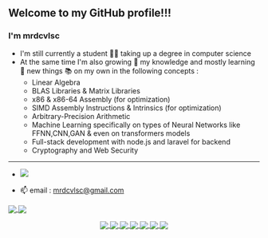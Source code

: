 ## Welcome to my GitHub profile!!!

### I'm mrdcvlsc

- I'm still currently a student :student: taking up a degree in computer science
- At the same time I'm also growing 🌱 my knowledge and mostly learning :brain: new things :books: on my own in the following concepts :
  - Linear Algebra
  - BLAS Libraries & Matrix Libraries
  - x86 & x86-64 Assembly (for optimization)
  - SIMD Assembly Instructions & Intrinsics (for optimization)
  - Arbitrary-Precision Arithmetic
  - Machine Learning specifically on types of Neural Networks like FFNN,CNN,GAN & even on transformers models
  - Full-stack development with node.js and laravel for backend
  - Cryptography and Web Security

--------------

- <img src="https://komarev.com/ghpvc/?username=mrdvlsc"/>

- 📫 email : mrdcvlsc@gmail.com

<p>
  <a href="https://github.com/mrdcvlsc">
    <img align="center" src="https://github-readme-stats.vercel.app/api?username=mrdcvlsc&show_icons=true&theme=default&count_private=true" />
  </a>

  <a href="https://github.com/mrdcvlsc">
    <img align="center" src="https://github-readme-stats.vercel.app/api/top-langs/?username=mrdcvlsc&hide=html&layout=compact&langs_count=10&theme=default" />
  </a>
</p>

<p align="center">
  <a href="https://github.com/mrdcvlsc/APA">
    <img align="center" src="https://github-readme-stats.vercel.app/api/pin/?username=mrdcvlsc&repo=APA&theme=default" />
  </a>

  <a href="https://github.com/mrdcvlsc/fastify-session-better-sqlite3-store">
    <img align="center" src="https://github-readme-stats.vercel.app/api/pin/?username=mrdcvlsc&repo=fastify-session-better-sqlite3-store&theme=default" />
  </a>

  <a href="https://github.com/mrdcvlsc/machine-learning-lab">
    <img align="center" src="https://github-readme-stats.vercel.app/api/pin/?username=mrdcvlsc&repo=machine-learning-lab&theme=default" />
  </a>

  <a href="https://github.com/mrdcvlsc/ChaCha20-Poly1305">
    <img align="center" src="https://github-readme-stats.vercel.app/api/pin/?username=mrdcvlsc&repo=ChaCha20-Poly1305&theme=default" />
  </a>

  <a href="https://github.com/mrdcvlsc/password-manager">
    <img align="center" src="https://github-readme-stats.vercel.app/api/pin/?username=mrdcvlsc&repo=password-manager&theme=default" />
  </a>

  <a href="https://github.com/mrdcvlsc/analyse-pgn">
    <img align="center" src="https://github-readme-stats.vercel.app/api/pin/?username=mrdcvlsc&repo=analyse-pgn&theme=default" />
  </a>

  <a href="https://github.com/mrdcvlsc/m-pos">
    <img align="center" src="https://github-readme-stats.vercel.app/api/pin/?username=mrdcvlsc&repo=m-pos&theme=default" />
  </a>
</p>
